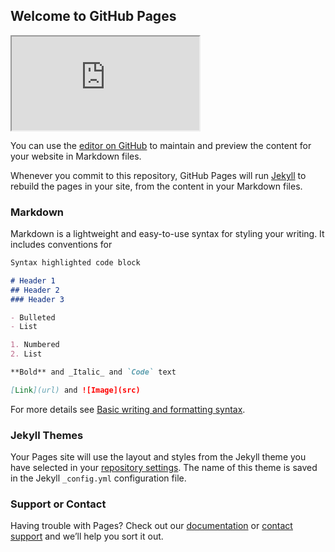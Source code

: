 ## Welcome to GitHub Pages

<iframe src="https://docs.google.com/spreadsheets/d/e/2PACX-1vRhVkOKstvO8x-003fshrgUZOJIeW3UbNkJTzrnqDx43MBCjaEHosnZj34NJiGfxCiI8-Im9cA52k-H/pubhtml?gid=1182742399&amp;single=true&amp;widget=true&amp;headers=false"></iframe>


You can use the [editor on GitHub](https://github.com/Kalives/kalives.github.io/edit/main/index.md) to maintain and preview the content for your website in Markdown files.

Whenever you commit to this repository, GitHub Pages will run [Jekyll](https://jekyllrb.com/) to rebuild the pages in your site, from the content in your Markdown files.

### Markdown

Markdown is a lightweight and easy-to-use syntax for styling your writing. It includes conventions for

```markdown
Syntax highlighted code block

# Header 1
## Header 2
### Header 3

- Bulleted
- List

1. Numbered
2. List

**Bold** and _Italic_ and `Code` text

[Link](url) and ![Image](src)
```

For more details see [Basic writing and formatting syntax](https://docs.github.com/en/github/writing-on-github/getting-started-with-writing-and-formatting-on-github/basic-writing-and-formatting-syntax).

### Jekyll Themes

Your Pages site will use the layout and styles from the Jekyll theme you have selected in your [repository settings](https://github.com/Kalives/kalives.github.io/settings/pages). The name of this theme is saved in the Jekyll `_config.yml` configuration file.

### Support or Contact

Having trouble with Pages? Check out our [documentation](https://docs.github.com/categories/github-pages-basics/) or [contact support](https://support.github.com/contact) and we’ll help you sort it out.
